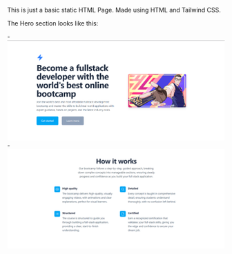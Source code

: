 This is just a basic static HTML Page.
Made using HTML and Tailwind CSS.

The Hero section looks like this:

-![Hero section](src/assets/Hero.png)
-![Feature section](src/assets/Features.png)